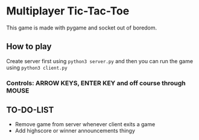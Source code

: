 # Multiplayer Tic-Tac-Toe

This game is made with pygame and socket out of boredom.

## How to play

Create server first using `python3 server.py` and then you can run the game using `python3 client.py`

### Controls: ARROW KEYS, ENTER KEY and off course through MOUSE

## TO-DO-LIST

- Remove game from server whenever client exits a game
- Add highscore or winner announcements thingy
